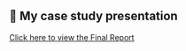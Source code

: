 ## 📄 My case study presentation

[Click here to view the Final Report](https://MananaML.github.io/Final_report.pdf)
